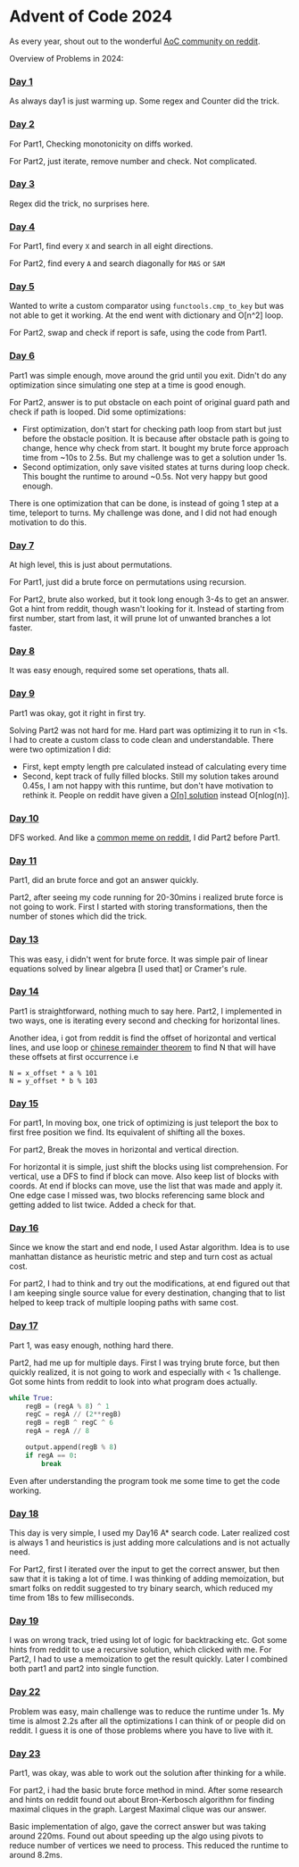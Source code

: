 # Advent of Code 2024

As every year, shout out to the wonderful [AoC community on reddit](https://www.reddit.com/r/adventofcode/).

Overview of Problems in 2024:

### [Day 1](day01/solution.py)

As always day1 is just warming up. Some regex and Counter did the trick.

### [Day 2](day02/solution.py)

For Part1, Checking monotonicity on diffs worked.

For Part2, just iterate, remove number and check. Not complicated.

### [Day 3](day03/solution.py)

Regex did the trick, no surprises here.

### [Day 4](day04/solution.py)

For Part1, find every `X` and search in all eight directions.

For Part2, find every `A` and search diagonally for `MAS` or `SAM`

### [Day 5](day05/solution.py)

Wanted to write a custom comparator using `functools.cmp_to_key` but was not able to get it working. 
At the end went with dictionary and O[n^2] loop.

For Part2, swap and check if report is safe, using the code from Part1.

### [Day 6](day06/solution.py)

Part1 was simple enough, move around the grid until you exit. Didn't do any optimization since simulating one step at a time is good enough.

For Part2, answer is to put obstacle on each point of original guard path and check if path is looped. Did some optimizations:
- First optimization, don't start for checking path loop from start but just before the obstacle position. It is because after obstacle path is going to change, hence why check from start. It bought my brute force approach time from ~10s to 2.5s. But my challenge was to get a solution under 1s.
- Second optimization, only save visited states at turns during loop check. This bought the runtime to around ~0.5s. Not very happy but good enough.

There is one optimization that can be done, is instead of going 1 step at a time, teleport to turns. My challenge was done, and I did not had enough motivation to do this.

### [Day 7](day07/solution.py)

At high level, this is just about permutations.

For Part1, just did a brute force on permutations using recursion.

For Part2, brute also worked, but it took long enough 3-4s to get an answer. Got a hint from reddit, though wasn't looking for it. Instead of starting from first number, start from last, it will prune lot of unwanted branches a lot faster. 

### [Day 8](08/solution.py)

It was easy enough, required some set operations, thats all.

### [Day 9](day09/solution.py)

Part1 was okay, got it right in first try.

Solving Part2 was not hard for me. Hard part was optimizing it to run in <1s. I had to create a custom class to code clean and understandable. There were two optimization I did:
- First, kept empty length pre calculated instead of calculating every time
- Second, kept track of fully filled blocks.
Still my solution takes around 0.45s, I am not happy with this runtime, but don't have motivation to rethink it. People on reddit have given a [O[n] solution](https://www.reddit.com/r/adventofcode/comments/1hab624/2024_day_9_part_2_best_i_can_do_is_ond_log_n_is/) instead O[nlog(n)].


### [Day 10](day10/solution.py)

DFS worked. And like a [common meme on reddit](https://www.reddit.com/r/adventofcode/comments/1haulfr/2024_day_10_part_2_when_your_first_attempt_at/), I did Part2 before Part1.

### [Day 11](day11/solution.py)

Part1, did an brute force and got an answer quickly.

Part2, after seeing my code running for 20-30mins i realized brute force is not going to work. First I started with storing transformations, then the number of stones which did the trick.

<!-- * [Day 12](12/d12.py): BFS (**R**), finding islands in 2d grid (**R**) and finding sides of a 2D polygon (**L**) -->

### [Day 13](day13/solution.py)

This was easy, i didn't went for brute force. It was simple pair of linear equations solved by linear algebra [I used that] or Cramer's rule.

### [Day 14](day14/solution.py)

Part1 is straightforward, nothing much to say here.
Part2, I implemented in two ways, one is iterating every second and checking for horizontal lines.

Another idea, i got from reddit is find the offset of horizontal and vertical lines, and use loop or [chinese remainder theorem](https://en.wikipedia.org/wiki/Chinese_remainder_theorem) to find N that will have these offsets at first occurrence i.e

```
N = x_offset * a % 101
N = y_offset * b % 103
```

### [Day 15](day15/solution.py)

For part1, In moving box, one trick of optimizing is just teleport the box to first free position we find. Its equivalent of shifting all the boxes.

For part2, Break the moves in horizontal and vertical direction. 

For horizontal it is simple, just shift the blocks using list comprehension. For vertical, use a DFS to find if block can move. Also keep list of blocks with coords. At end if blocks can move, use the list that was made and apply it.
One edge case I missed was, two blocks referencing same block and getting added to list twice. Added a check for that.


### [Day 16](day16/solution.py)

Since we know the start and end node, I used Astar algorithm. Idea is to use manhattan distance as heuristic metric and step and turn cost as actual cost. 

For part2, I had to think and try out the modifications, at end figured out that I am keeping single source value for every destination, changing that to list helped to keep track of multiple looping paths with same cost.


### [Day 17](day17/solution.py)

Part 1, was easy enough, nothing hard there.

Part2, had me up for multiple days. First I was trying brute force, but then quickly realized, it is not going to work and especially with < 1s challenge. Got some hints from reddit to look into what program does actually. 

```py
while True:
    regB = (regA % 8) ^ 1
    regC = regA // (2**regB)
    regB = regB ^ regC ^ 6
    regA = regA // 8

    output.append(regB % 8)
    if regA == 0:
        break
```

Even after understanding the program took me some time to get the code working.


### [Day 18](day18/solution.py)

This day is very simple, I used my Day16 A* search code. Later realized cost is always 1 and heuristics is just adding more calculations and is not actually need. 

For Part2, first I iterated over the input to get the correct answer, but then saw that it is taking a lot of time. I was thinking of adding memoization, but smart folks on reddit suggested to try binary search, which reduced my time from 18s to few milliseconds.


### [Day 19](day19/solution.py)

I was on wrong track, tried using lot of logic for backtracking etc. Got some hints from reddit to use a recursive solution, which clicked with me.
For Part2, I had to use a memoization to get the result quickly. Later I combined both part1 and part2 into single function.


### [Day 22](day22/solution.py)

Problem was easy, main challenge was to reduce the runtime under 1s. My time is almost 2.2s after all the optimizations I can think of or people did on reddit. I guess it is one of those problems where you have to live with it.


### [Day 23](day23/solution.py)

Part1, was okay, was able to work out the solution after thinking for a while.

For part2, i had the basic brute force method in mind. After some research and hints on reddit found out about Bron-Kerbosch algorithm for finding maximal cliques in the graph. Largest Maximal clique was our answer.

Basic implementation of algo, gave the correct answer but was taking around 220ms. Found out about speeding up the algo using pivots to reduce number of vertices we need to process. This reduced the runtime to around 8.2ms.
